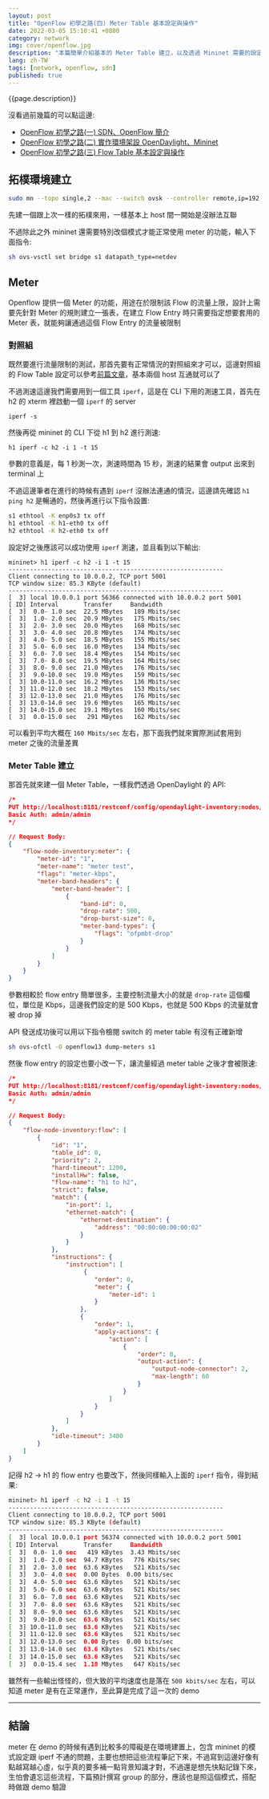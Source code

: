 ```yaml
---
layout: post
title: "OpenFlow 初學之路(四) Meter Table 基本設定與操作"
date: 2022-03-05 15:10:41 +0800
category: network
img: cover/openflow.jpg
description: "本篇簡單介紹基本的 Meter Table 建立，以及透過 Mininet 需要的設定，並且也會進行流量的測試"
lang: zh-TW
tags: [network, openflow, sdn]
published: true
---
```


{{page.description}}

沒看過前幾篇的可以點這邊:
+ [OpenFlow 初學之路(一) SDN、OpenFlow 簡介](https://bingdoal.github.io/network/2022/02/sdn-openflow-intro/)
+ [OpenFlow 初學之路(二) 實作環境架設 OpenDaylight、Mininet](https://bingdoal.github.io/network/2022/02/sdn-openflow-controller-opendaylight-mininet/)
+ [OpenFlow 初學之路(三) Flow Table 基本設定與操作](https://bingdoal.github.io/network/2022/03/sdn-openflow-flow-table/)

## 拓樸環境建立

```bash
sudo mn --topo single,2 --mac --switch ovsk --controller remote,ip=192.168.xx.xxx,port=6633 -x --ar
```

先建一個跟上次一樣的拓樸來用，一樣基本上 host 間一開始是沒辦法互聯

不過除此之外 mininet 還需要特別改個模式才能正常使用 meter 的功能，輸入下面指令:

```bash
sh ovs-vsctl set bridge s1 datapath_type=netdev
```

## Meter

Openflow 提供一個 Meter 的功能，用途在於限制該 Flow 的流量上限，設計上需要先針對 Meter 的規則建立一張表，在建立 Flow Entry 時只需要指定想要套用的 Meter 表，就能夠讓通過這個 Flow Entry 的流量被限制

### 對照組
既然要進行流量限制的測試，那首先要有正常情況的對照組來才可以，這邊對照組的 Flow Table 設定可以參考[前篇文章](https://bingdoal.github.io/network/2022/03/sdn-openflow-flow-table/)，基本兩個 host 互通就可以了

不過測速這邊我們需要用到一個工具 `iperf`，這是在 CLI 下用的測速工具，首先在 h2 的 xterm 裡啟動一個 `iperf` 的 server

```shell
iperf -s
```

然後再從 mininet 的 CLI 下從 h1 到 h2 進行測速:

```shell
h1 iperf -c h2 -i 1 -t 15
```
參數的意義是，每 1 秒測一次，測速時間為 15 秒，測速的結果會 output 出來到 terminal 上

不過這邊筆者在進行的時候有遇到 `iperf` 沒辦法連通的情況，這邊請先確認 `h1 ping h2` 是暢通的，然後再進行以下指令設置:

```bash
s1 ethtool -K enp0s3 tx off
h1 ethtool -K h1-eth0 tx off
h2 ethtool -K h2-eth0 tx off
```

設定好之後應該可以成功使用 `iperf` 測速，並且看到以下輸出:

```shell
mininet> h1 iperf -c h2 -i 1 -t 15
------------------------------------------------------------
Client connecting to 10.0.0.2, TCP port 5001
TCP window size: 85.3 KByte (default)
------------------------------------------------------------
[  3] local 10.0.0.1 port 56366 connected with 10.0.0.2 port 5001
[ ID] Interval       Transfer     Bandwidth
[  3]  0.0- 1.0 sec  22.5 MBytes   189 Mbits/sec
[  3]  1.0- 2.0 sec  20.9 MBytes   175 Mbits/sec
[  3]  2.0- 3.0 sec  20.0 MBytes   168 Mbits/sec
[  3]  3.0- 4.0 sec  20.8 MBytes   174 Mbits/sec
[  3]  4.0- 5.0 sec  18.5 MBytes   155 Mbits/sec
[  3]  5.0- 6.0 sec  16.0 MBytes   134 Mbits/sec
[  3]  6.0- 7.0 sec  18.4 MBytes   154 Mbits/sec
[  3]  7.0- 8.0 sec  19.5 MBytes   164 Mbits/sec
[  3]  8.0- 9.0 sec  21.0 MBytes   176 Mbits/sec
[  3]  9.0-10.0 sec  19.0 MBytes   159 Mbits/sec
[  3] 10.0-11.0 sec  16.2 MBytes   136 Mbits/sec
[  3] 11.0-12.0 sec  18.2 MBytes   153 Mbits/sec
[  3] 12.0-13.0 sec  21.0 MBytes   176 Mbits/sec
[  3] 13.0-14.0 sec  19.6 MBytes   165 Mbits/sec
[  3] 14.0-15.0 sec  19.1 MBytes   160 Mbits/sec
[  3]  0.0-15.0 sec   291 MBytes   162 Mbits/sec
```

可以看到平均大概在 `160 Mbits/sec` 左右，那下面我們就來實際測試套用到 meter 之後的流量差異

### Meter Table 建立
那首先就來建一個 Meter Table，一樣我們透過 OpenDaylight 的 API:

```json
/*
PUT http://localhost:8181/restconf/config/opendaylight-inventory:nodes/node/openflow:1/flow-node-inventory:meter/1
Basic Auth: admin/admin
*/

// Request Body:
{
    "flow-node-inventory:meter": {
        "meter-id": "1",
        "meter-name": "meter test",
        "flags": "meter-kbps",
        "meter-band-headers": {
            "meter-band-header": [
                {
                    "band-id": 0,
                    "drop-rate": 500,
                    "drop-burst-size": 0,
                    "meter-band-types": {
                        "flags": "ofpmbt-drop"
                    }
                }
            ]
        }
    }
}
```

參數相較於 flow entry 簡單很多，主要控制流量大小的就是 `drop-rate` 這個欄位，單位是 Kbps，這邊我們設定的是 500 Kbps，也就是 500 Kbps 的流量就會被 drop 掉

API 發送成功後可以用以下指令檢閱 switch 的 meter table 有沒有正確新增

```bash
sh ovs-ofctl -O openflow13 dump-meters s1
```

然後 flow entry 的設定也要小改一下，讓流量經過 meter table 之後才會被限速:

```json
/*
PUT http://localhost:8181/restconf/config/opendaylight-inventory:nodes/node/openflow:1/flow-node-inventory:table/0/flow/1
Basic Auth: admin/admin
*/

// Request Body:
{
    "flow-node-inventory:flow": [
        {
            "id": "1",
            "table_id": 0,
            "priority": 2,
            "hard-timeout": 1200,
            "installHw": false,
            "flow-name": "h1 to h2",
            "strict": false,
            "match": {
                "in-port": 1,
                "ethernet-match": {
                    "ethernet-destination": {
                        "address": "00:00:00:00:00:02"
                    }
                }
            },
            "instructions": {
                "instruction": [
                     {
                        "order": 0,
                        "meter": {
                            "meter-id": 1
                        }
                    },
                    {
                        "order": 1,
                        "apply-actions": {
                            "action": [
                                {
                                    "order": 0,
                                    "output-action": {
                                        "output-node-connector": 2,
                                        "max-length": 60
                                    }
                                }
                            ]
                        }
                    }
                ]
            },
            "idle-timeout": 3400
        }
    ]
}
```

記得 h2 -> h1 的 flow entry 也要改下，然後同樣輸入上面的 `iperf` 指令，得到結果:

```bash
mininet> h1 iperf -c h2 -i 1 -t 15
------------------------------------------------------------
Client connecting to 10.0.0.2, TCP port 5001
TCP window size: 85.3 KByte (default)
------------------------------------------------------------
[  3] local 10.0.0.1 port 56374 connected with 10.0.0.2 port 5001
[ ID] Interval       Transfer     Bandwidth
[  3]  0.0- 1.0 sec   419 KBytes  3.43 Mbits/sec
[  3]  1.0- 2.0 sec  94.7 KBytes   776 Kbits/sec
[  3]  2.0- 3.0 sec  63.6 KBytes   521 Kbits/sec
[  3]  3.0- 4.0 sec  0.00 Bytes  0.00 bits/sec
[  3]  4.0- 5.0 sec  63.6 KBytes   521 Kbits/sec
[  3]  5.0- 6.0 sec  63.6 KBytes   521 Kbits/sec
[  3]  6.0- 7.0 sec  63.6 KBytes   521 Kbits/sec
[  3]  7.0- 8.0 sec  63.6 KBytes   521 Kbits/sec
[  3]  8.0- 9.0 sec  63.6 KBytes   521 Kbits/sec
[  3]  9.0-10.0 sec  63.6 KBytes   521 Kbits/sec
[  3] 10.0-11.0 sec  63.6 KBytes   521 Kbits/sec
[  3] 11.0-12.0 sec  63.6 KBytes   521 Kbits/sec
[  3] 12.0-13.0 sec  0.00 Bytes  0.00 bits/sec
[  3] 13.0-14.0 sec  63.6 KBytes   521 Kbits/sec
[  3] 14.0-15.0 sec  63.6 KBytes   521 Kbits/sec
[  3]  0.0-15.4 sec  1.18 MBytes   647 Kbits/sec
```

雖然有一些輸出怪怪的，但大致的平均速度也是落在 `500 kbits/sec` 左右，可以知道 meter 是有在正常運作，至此算是完成了這一次的 demo

---

## 結論
meter 在 demo 的時候有遇到比較多的障礙是在環境建置上，包含 mininet 的模式設定跟 iperf 不通的問題，主要也想把這些流程筆記下來，不過寫到這邊好像有點越寫越心虛，似乎真的要多補一點背景知識才對，不過還是想先快點記錄下來，生怕會遺忘這些流程，下篇預計撰寫 group 的部分，應該也是照這個模式，搭配時做跟 demo 驗證